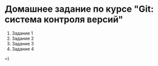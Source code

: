 # Домашнее задание по курсе "Git: система контроля версий"

1. Задание 1
2. Задание 2
3. Задание 3
4. Задание 4

=)
